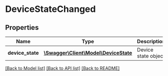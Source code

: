 # DeviceStateChanged

## Properties
Name | Type | Description | Notes
------------ | ------------- | ------------- | -------------
**device_state** | [**\Swagger\Client\Model\DeviceState**](DeviceState.md) | Device state object | [optional] 

[[Back to Model list]](../README.md#documentation-for-models) [[Back to API list]](../README.md#documentation-for-api-endpoints) [[Back to README]](../README.md)


